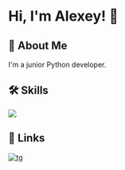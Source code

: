 # Hi, I'm Alexey! 👋


## 🚀 About Me
I'm a junior Python developer.


## 🛠 Skills
![](https://s3.dualstack.us-east-2.amazonaws.com/pythondotorg-assets/media/files/python-logo-only.svg)
## 🔗 Links
[![tg](https://img.icons8.com/?size=100&id=EWzVSK2hyV9H&format=png&color=000000)](https://t.me/Lb3509)


